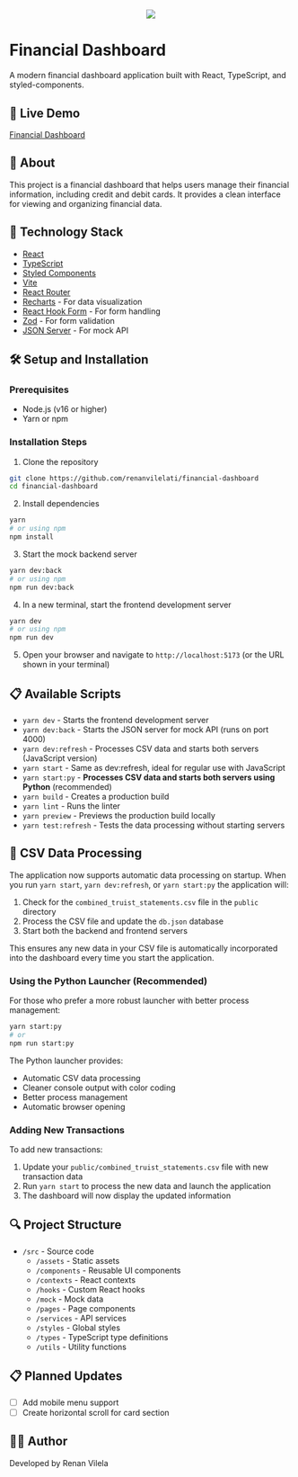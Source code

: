 <h1 align="center">
    <img src="https://ik.imagekit.io/dzojbyqyz/cover.png?updatedAt=1713803120525">
   
</h1>

# Financial Dashboard

A modern financial dashboard application built with React, TypeScript, and styled-components.

## 🔗 Live Demo

[Financial Dashboard](https://financial-dashboard-pi-seven.vercel.app/)

## 📖 About

This project is a financial dashboard that helps users manage their financial information, including credit and debit cards. It provides a clean interface for viewing and organizing financial data.

## 🚀 Technology Stack

- [React](https://reactjs.org)
- [TypeScript](https://www.typescriptlang.org/)
- [Styled Components](https://styled-components.com/)
- [Vite](https://vitejs.dev/)
- [React Router](https://reactrouter.com/)
- [Recharts](https://recharts.org/) - For data visualization
- [React Hook Form](https://react-hook-form.com/) - For form handling
- [Zod](https://zod.dev/) - For form validation
- [JSON Server](https://github.com/typicode/json-server) - For mock API

## 🛠️ Setup and Installation

### Prerequisites

- Node.js (v16 or higher)
- Yarn or npm

### Installation Steps

1. Clone the repository
```bash
git clone https://github.com/renanvilelati/financial-dashboard
cd financial-dashboard
```

2. Install dependencies
```bash
yarn
# or using npm
npm install
```

3. Start the mock backend server
```bash
yarn dev:back
# or using npm
npm run dev:back
```

4. In a new terminal, start the frontend development server
```bash
yarn dev
# or using npm
npm run dev
```

5. Open your browser and navigate to `http://localhost:5173` (or the URL shown in your terminal)

## 📋 Available Scripts

- `yarn dev` - Starts the frontend development server
- `yarn dev:back` - Starts the JSON server for mock API (runs on port 4000)
- `yarn dev:refresh` - Processes CSV data and starts both servers (JavaScript version)
- `yarn start` - Same as dev:refresh, ideal for regular use with JavaScript
- `yarn start:py` - **Processes CSV data and starts both servers using Python** (recommended)
- `yarn build` - Creates a production build
- `yarn lint` - Runs the linter
- `yarn preview` - Previews the production build locally
- `yarn test:refresh` - Tests the data processing without starting servers

## 🔄 CSV Data Processing

The application now supports automatic data processing on startup. When you run `yarn start`, `yarn dev:refresh`, or `yarn start:py` the application will:

1. Check for the `combined_truist_statements.csv` file in the `public` directory
2. Process the CSV file and update the `db.json` database
3. Start both the backend and frontend servers

This ensures any new data in your CSV file is automatically incorporated into the dashboard every time you start the application.

### Using the Python Launcher (Recommended)

For those who prefer a more robust launcher with better process management:

```bash
yarn start:py
# or
npm run start:py
```

The Python launcher provides:
- Automatic CSV data processing
- Cleaner console output with color coding
- Better process management
- Automatic browser opening

### Adding New Transactions

To add new transactions:

1. Update your `public/combined_truist_statements.csv` file with new transaction data
2. Run `yarn start` to process the new data and launch the application
3. The dashboard will now display the updated information

## 🔍 Project Structure

- `/src` - Source code
  - `/assets` - Static assets
  - `/components` - Reusable UI components
  - `/contexts` - React contexts
  - `/hooks` - Custom React hooks
  - `/mock` - Mock data
  - `/pages` - Page components
  - `/services` - API services
  - `/styles` - Global styles
  - `/types` - TypeScript type definitions
  - `/utils` - Utility functions

## 📋 Planned Updates

- [ ] Add mobile menu support
- [ ] Create horizontal scroll for card section

## 🧑‍💻 Author

Developed by Renan Vilela
